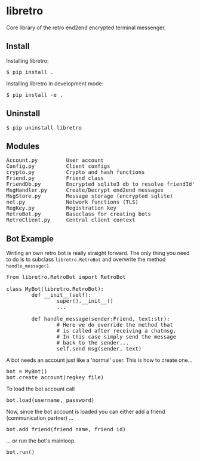# libretro

Core library of the retro end2end encrypted terminal messenger.


## Install
Installing libretro:
<pre>
$ pip install .
</pre>

Installing libretro in development mode:
<pre>
$ pip install -e .
</pre>

## Uninstall
<pre>
$ pip uninstall libretro
</pre>

## Modules
<pre>
Account.py         User account
Config.py          Client configs
crypto.py          Crypto and hash functions
Friend.py          Friend class
FriendDb.py        Encrypted sqlite3 db to resolve friendId's to names
MsgHandler.py      Create/Decrypt end2end messages
MsgStore.py        Message storage (encrypted sqlite)
net.py             Network functions (TLS)
RegKey.py          Registration key
RetroBot.py        Baseclass for creating bots
RetroClient.py     Central client context
</pre>

## Bot Example
Writing an own retro bot is really straight forward.
The only thing you need to do is to subclass `libretro.RetroBot`
and overwrite the method `handle_message()`.

<pre>
from libretro.RetroBot import RetroBot

class MyBot(libretro.RetroBot):
        def __init__(self):
                super().__init__()
                ...

        def handle_message(sender:Friend, text:str):
                # Here we do override the method that
                # is called after receiving a chatmsg.
                # In this case simply send the message
                # back to the sender...
                self.send_msg(sender, text)
</pre>

A bot needs an account just like a 'normal' user.
This is how to create one...
<pre>
bot = MyBot()
bot.create_account(regkey_file)
</pre>

To load the bot account call
<pre>
bot.load(username, password)
</pre>

Now, since the bot account is loaded you can either add
a friend (communication partner) ...
<pre>
bot.add_friend(friend_name, friend_id)
</pre>

... or run the bot's mainloop.
<pre>
bot.run()
</pre>
